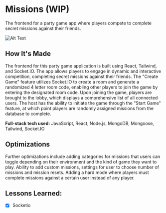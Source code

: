 # Missions (WIP)
The frontend for a party game app where players compete to complete secret missions against their friends.


![Alt Text](https://i.ibb.co/BwS1NPM/Screenshot-2023-01-06-at-11-59-45.png)

## How It's Made
The frontend for this party game application is built using React, Tailwind, and Socket.IO. The app allows players to engage in dynamic and interactive competition, completing secret missions against their friends. The "Create Game" feature utilizes Socket.IO to create a room and generate a randomized 4 letter room code, enabling other players to join the game by entering the designated room code. Upon joining the game, players are brought to the lobby, which displays a comprehensive list of all connected users. The host has the ability to initiate the game through the "Start Game" feature, at which point players are randomly assigned missions from the database to complete.

**Full-stack tech used:** JavaScript, React, Node.js, MongoDB, Mongoose, Tailwind, Socket.IO


## Optimizations

Further optimizations include adding categories for missions that users can toggle depending on their environment and the kind of game they want to play. Ability to add custom missions, settings for user to choose number of missions and mission resets. Adding a hard mode where players must complete missions against a certain user instead of any player.

## Lessons Learned:

- [x] Socketio
